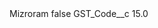 <?xml version="1.0" encoding="UTF-8"?>
<CustomMetadata xmlns="http://soap.sforce.com/2006/04/metadata" xmlns:xsi="http://www.w3.org/2001/XMLSchema-instance" xmlns:xsd="http://www.w3.org/2001/XMLSchema">
    <label>Mizroram</label>
    <protected>false</protected>
    <values>
        <field>GST_Code__c</field>
        <value xsi:type="xsd:double">15.0</value>
    </values>
</CustomMetadata>
